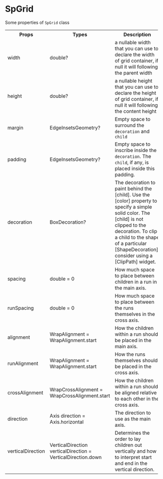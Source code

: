 # SpGrid

Some properties of <code>SpGrid</code> class

<table>
  <tr>
    <th>Props</th>
    <th>Types</th>
    <th>Description</th>
  <tr>
  <tr>
    <td>width</td>
    <td>double?</td>
    <td>a nullable width that you can use to declare the width of grid container, if null it will following the parent width</td>
  </tr>
  <tr>
    <td>height</td>
    <td>double?</td>
    <td>a nullable height that you can use to declare the height of grid container, if null it will following the content height</td>
  </tr>
  <tr>
    <td>margin</td>
    <td>EdgeInsetsGeometry?</td>
    <td>Empty space to surround the <code>decoration</code> and <code>child</code></td>
  </tr>
  <tr>
    <td>padding</td>
    <td>EdgeInsetsGeometry?</td>
    <td>Empty space to inscribe inside the <code>decoration</code>. The <code>child</code>, if any, is placed inside this padding.</td>
  </tr>
  <tr>
    <td>decoration</td>
    <td>BoxDecoration?</td>
    <td>The decoration to paint behind the [child]. Use the [color] property to specify a simple solid color. The [child] is not clipped to the decoration. To clip a child to the shape of a particular [ShapeDecoration], consider using a [ClipPath] widget.</td>
  </tr>
  <tr>
    <td>spacing</td>
    <td>double = 0</td>
    <td>How much space to place between children in a run in the main axis.</td>
  </tr>
  <tr>
    <td>runSpacing</td>
    <td>double = 0</td>
    <td>How much space to place between the runs themselves in the cross axis.</td>
  </tr>
  <tr>
    <td>alignment</td>
    <td>WrapAlignment = WrapAlignment.start</td>
    <td>How the children within a run should be placed in the main axis.</td>
  </tr>
  <tr>
    <td>runAlignment</td>
    <td>WrapAlignment = WrapAlignment.start</td>
    <td>How the runs themselves should be placed in the cross axis.</td>
  </tr>
  <tr>
    <td>crossAlignment</td>
    <td>WrapCrossAlignment = WrapCrossAlignment.start</td>
    <td>How the children within a run should be aligned relative to each other in the cross axis.</td>
  </tr>
  <tr>
    <td>direction</td>
    <td>Axis direction = Axis.horizontal</td>
    <td>The direction to use as the main axis.</td>
  </tr>
  <tr>
    <td>verticalDirection</td>
    <td>VerticalDirection verticalDirection = VerticalDirection.down</td>
    <td>Determines the order to lay children out vertically and how to interpret start and end in the vertical direction.</td>
  </tr>
</table>

